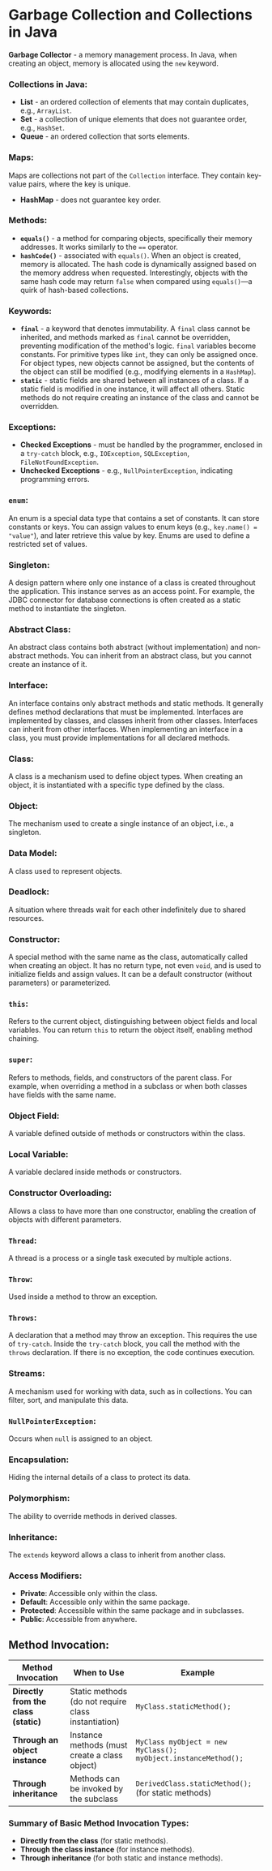 # Garbage Collection and Collections in Java

**Garbage Collector** - a memory management process. In Java, when creating an object, memory is allocated using the `new` keyword.  

### Collections in Java:
- **List** - an ordered collection of elements that may contain duplicates, e.g., `ArrayList`.
- **Set** - a collection of unique elements that does not guarantee order, e.g., `HashSet`.
- **Queue** - an ordered collection that sorts elements.

### Maps:
Maps are collections not part of the `Collection` interface. They contain key-value pairs, where the key is unique.
- **HashMap** - does not guarantee key order.

### Methods:
- **`equals()`** - a method for comparing objects, specifically their memory addresses. It works similarly to the `==` operator.
- **`hashCode()`** - associated with `equals()`. When an object is created, memory is allocated. The hash code is dynamically assigned based on the memory address when requested. Interestingly, objects with the same hash code may return `false` when compared using `equals()`—a quirk of hash-based collections.

### Keywords:
- **`final`** - a keyword that denotes immutability. A `final` class cannot be inherited, and methods marked as `final` cannot be overridden, preventing modification of the method's logic. `final` variables become constants. For primitive types like `int`, they can only be assigned once. For object types, new objects cannot be assigned, but the contents of the object can still be modified (e.g., modifying elements in a `HashMap`).
- **`static`** - static fields are shared between all instances of a class. If a static field is modified in one instance, it will affect all others. Static methods do not require creating an instance of the class and cannot be overridden.

### Exceptions:
- **Checked Exceptions** - must be handled by the programmer, enclosed in a `try-catch` block, e.g., `IOException`, `SQLException`, `FileNotFoundException`.
- **Unchecked Exceptions** - e.g., `NullPointerException`, indicating programming errors.

### `enum`:
An enum is a special data type that contains a set of constants. It can store constants or keys. You can assign values to enum keys (e.g., `key.name() = "value"`), and later retrieve this value by key. Enums are used to define a restricted set of values.

### Singleton:
A design pattern where only one instance of a class is created throughout the application. This instance serves as an access point. For example, the JDBC connector for database connections is often created as a static method to instantiate the singleton.

### Abstract Class:
An abstract class contains both abstract (without implementation) and non-abstract methods. You can inherit from an abstract class, but you cannot create an instance of it.

### Interface:
An interface contains only abstract methods and static methods. It generally defines method declarations that must be implemented. Interfaces are implemented by classes, and classes inherit from other classes. Interfaces can inherit from other interfaces. When implementing an interface in a class, you must provide implementations for all declared methods.

### Class:
A class is a mechanism used to define object types. When creating an object, it is instantiated with a specific type defined by the class.

### Object:
The mechanism used to create a single instance of an object, i.e., a singleton.

### Data Model:
A class used to represent objects.

### Deadlock:
A situation where threads wait for each other indefinitely due to shared resources.

### Constructor:
A special method with the same name as the class, automatically called when creating an object. It has no return type, not even `void`, and is used to initialize fields and assign values. It can be a default constructor (without parameters) or parameterized.

### `this`:
Refers to the current object, distinguishing between object fields and local variables. You can return `this` to return the object itself, enabling method chaining.

### `super`:
Refers to methods, fields, and constructors of the parent class. For example, when overriding a method in a subclass or when both classes have fields with the same name.

### Object Field:
A variable defined outside of methods or constructors within the class.

### Local Variable:
A variable declared inside methods or constructors.

### Constructor Overloading:
Allows a class to have more than one constructor, enabling the creation of objects with different parameters.

### `Thread`:
A thread is a process or a single task executed by multiple actions.

### `Throw`:
Used inside a method to throw an exception.

### `Throws`:
A declaration that a method may throw an exception. This requires the use of `try-catch`. Inside the `try-catch` block, you call the method with the `throws` declaration. If there is no exception, the code continues execution.

### Streams:
A mechanism used for working with data, such as in collections. You can filter, sort, and manipulate this data.

### `NullPointerException`:
Occurs when `null` is assigned to an object.

### Encapsulation:
Hiding the internal details of a class to protect its data.

### Polymorphism:
The ability to override methods in derived classes.

### Inheritance:
The `extends` keyword allows a class to inherit from another class.

### Access Modifiers:
- **Private**: Accessible only within the class.
- **Default**: Accessible only within the same package.
- **Protected**: Accessible within the same package and in subclasses.
- **Public**: Accessible from anywhere.

## Method Invocation:

| **Method Invocation**                  | **When to Use**                                                | **Example**                                 |
|----------------------------------------|---------------------------------------------------------------|---------------------------------------------|
| **Directly from the class (static)**   | Static methods (do not require class instantiation)           | `MyClass.staticMethod();`                   |
| **Through an object instance**         | Instance methods (must create a class object)                 | `MyClass myObject = new MyClass(); myObject.instanceMethod();` |
| **Through inheritance**                | Methods can be invoked by the subclass                        | `DerivedClass.staticMethod();` (for static methods) |

### Summary of Basic Method Invocation Types:
- **Directly from the class** (for static methods).
- **Through the class instance** (for instance methods).
- **Through inheritance** (for both static and instance methods).
